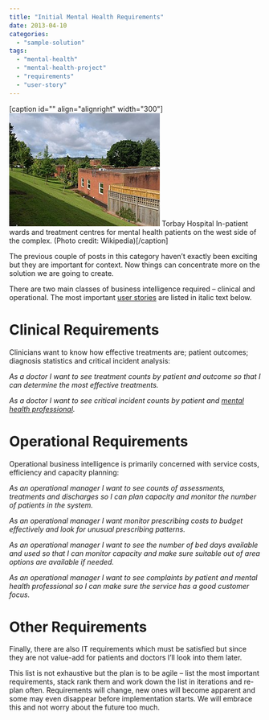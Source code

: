 ```yaml
---
title: "Initial Mental Health Requirements"
date: 2013-04-10
categories: 
  - "sample-solution"
tags: 
  - "mental-health"
  - "mental-health-project"
  - "requirements"
  - "user-story"
---
```


\[caption id="" align="alignright" width="300"\][![Torbay Hospital In-patient wards and ...](images/300px-Torbay_Hospital_-_geograph.org.uk_-_1416979.jpg "Torbay Hospital In-patient wards and ...")](http://commons.wikipedia.org/wiki/File:Torbay_Hospital_-_geograph.org.uk_-_1416979.jpg) Torbay Hospital In-patient wards and treatment centres for mental health patients on the west side of the complex. (Photo credit: Wikipedia)\[/caption\]

The previous couple of posts in this category haven’t exactly been exciting but they are important for context. Now things can concentrate more on the solution we are going to create.

There are two main classes of business intelligence required – clinical and operational. The most important [user stories](http://en.wikipedia.org/wiki/User_story "User story") are listed in italic text below.

# Clinical Requirements

Clinicians want to know how effective treatments are; patient outcomes; diagnosis statistics and critical incident analysis:

_As a doctor I want to see treatment counts by patient and outcome so that I can determine the most effective treatments._

_As a doctor I want to see critical incident counts by patient and [mental health professional](http://en.wikipedia.org/wiki/Mental_health_professional "Mental health professional")._

# Operational Requirements

Operational business intelligence is primarily concerned with service costs, efficiency and capacity planning:

_As an operational manager I want to see counts of assessments, treatments and discharges so I can plan capacity and monitor the number of patients in the system._

_As an operational manager I want monitor prescribing costs to budget effectively and look for unusual prescribing patterns._

_As an operational manager I want to see the number of bed days available and used so that I can monitor capacity and make sure suitable out of area options are available if needed._

_As an operational manager I want to see complaints by patient and mental health professional so I can make sure the service has a good customer focus._

# Other Requirements

Finally, there are also IT requirements which must be satisfied but since they are not value-add for patients and doctors I’ll look into them later.

This list is not exhaustive but the plan is to be agile – list the most important requirements, stack rank them and work down the list in iterations and re-plan often. Requirements will change, new ones will become apparent and some may even disappear before implementation starts. We will embrace this and not worry about the future too much.
